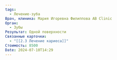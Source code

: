 ```yaml
---
tags:
  - Лечение-зуба
Врач, клиника: Мария Игоревна Филиппова AB Clinic
Орган:
  - Зубы
Результат: Одной поверхности
Связанные карточки:
  - "[[2.3 Лечение кариеса]]"
Стоимость: 8500
Date: 2024-07-10T14:29
---
```

